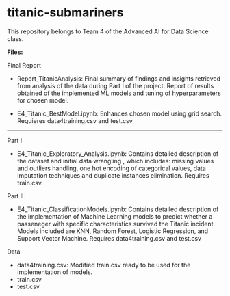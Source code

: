 # titanic-submariners
This repository belongs to Team 4 of the Advanced AI for Data Science class.

**Files:**

Final Report

* Report_TitanicAnalysis: Final summary of findings and insights retrieved from analysis of the data during Part I of the project. Report of results obtained of the implemented ML models and tuning of hyperparameters for chosen model.
  
* E4_Titanic_BestModel.ipynb: Enhances chosen model using grid search. Requieres data4training.csv and test.csv

------------------------------------------

Part I
* E4_Titanic_Exploratory_Analysis.ipynb: Contains detailed description of the dataset and initial data wrangling , which includes: missing values and outliers handling, one hot encoding of categorical values, data imputation techniques and duplicate instances elimination. Requires train.csv.


Part II
* E4_Titanic_ClassificationModels.ipynb: Contains detailed description of the implementation of Machine Learning models to predict whether a passeneger with specific characteristics survived the Titanic incident. Models included are KNN, Random Forest, Logistic Regression, and Support Vector Machine. Requires data4training.csv and test.csv



Data

* data4training.csv: Modified train.csv ready to be used for the implementation of models.
* train.csv
* test.csv
